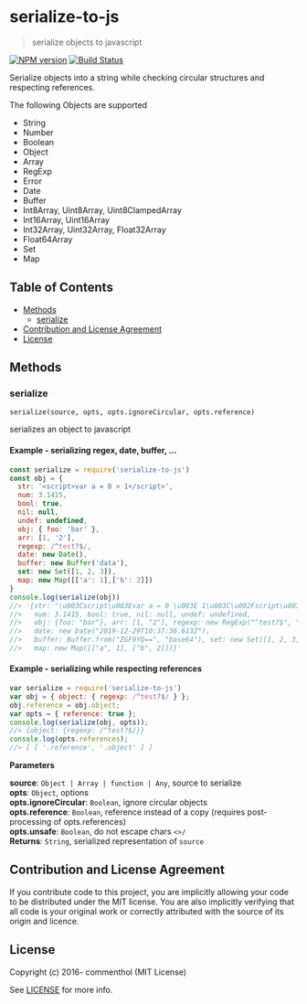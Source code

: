 # serialize-to-js

> serialize objects to javascript

[![NPM version](https://badge.fury.io/js/serialize-to-js.svg)](https://www.npmjs.com/package/serialize-to-js/)
[![Build Status](https://github.com/commenthol/serialize-to-js/workflows/CI/badge.svg?branch=master&event=push)](https://github.com/commenthol/serialize-to-js/actions/workflows/ci.yml?query=branch%3Amaster)


Serialize objects into a string while checking circular structures and respecting references.

The following Objects are supported

- String
- Number
- Boolean
- Object
- Array
- RegExp
- Error
- Date
- Buffer
- Int8Array, Uint8Array, Uint8ClampedArray
- Int16Array, Uint16Array
- Int32Array, Uint32Array, Float32Array
- Float64Array
- Set
- Map

## Table of Contents

<!-- !toc (minlevel=2 omit="Table of Contents") -->

* [Methods](#methods)
  * [serialize](#serialize)
* [Contribution and License Agreement](#contribution-and-license-agreement)
* [License](#license)

<!-- toc! -->

## Methods

### serialize

`serialize(source, opts, opts.ignoreCircular, opts.reference)`

serializes an object to javascript

#### Example - serializing regex, date, buffer, ...

```js
const serialize = require('serialize-to-js')
const obj = {
  str: '<script>var a = 0 > 1</script>',
  num: 3.1415,
  bool: true,
  nil: null,
  undef: undefined,
  obj: { foo: 'bar' },
  arr: [1, '2'],
  regexp: /^test?$/,
  date: new Date(),
  buffer: new Buffer('data'),
  set: new Set([1, 2, 3]),
  map: new Map([['a': 1],['b': 2]])
}
console.log(serialize(obj))
//> '{str: "\u003Cscript\u003Evar a = 0 \u003E 1\u003C\u002Fscript\u003E",
//>   num: 3.1415, bool: true, nil: null, undef: undefined,
//>   obj: {foo: "bar"}, arr: [1, "2"], regexp: new RegExp("^test?$", ""),
//>   date: new Date("2019-12-29T10:37:36.613Z"),
//>   buffer: Buffer.from("ZGF0YQ==", "base64"), set: new Set([1, 2, 3]),
//>   map: new Map([["a", 1], ["b", 2]])}'
```

#### Example - serializing while respecting references

```js
var serialize = require('serialize-to-js')
var obj = { object: { regexp: /^test?$/ } };
obj.reference = obj.object;
var opts = { reference: true };
console.log(serialize(obj, opts));
//> {object: {regexp: /^test?$/}}
console.log(opts.references);
//> [ [ '.reference', '.object' ] ]
```

**Parameters**

**source**: `Object | Array | function | Any`, source to serialize  
**opts**: `Object`, options  
**opts.ignoreCircular**: `Boolean`, ignore circular objects  
**opts.reference**: `Boolean`, reference instead of a copy (requires post-processing of opts.references)  
**opts.unsafe**: `Boolean`, do not escape chars `<>/`  
**Returns**: `String`, serialized representation of `source`


## Contribution and License Agreement

If you contribute code to this project, you are implicitly allowing your
code to be distributed under the MIT license. You are also implicitly
verifying that all code is your original work or correctly attributed
with the source of its origin and licence.

## License

Copyright (c) 2016- commenthol (MIT License)

See [LICENSE][] for more info.

[LICENSE]: ./LICENSE
